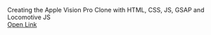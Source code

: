 Creating the Apple Vision Pro Clone with HTML, CSS, JS, GSAP and Locomotive JS<br>
<a href="https://baisampayan.github.io/Apple-Vision-Pro-Clone/" target="_blank"> Open Link</a>
